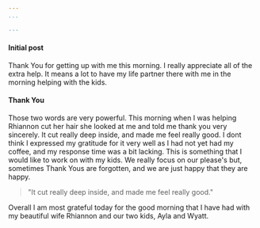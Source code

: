```yaml
--- 
...

---
```

#### Initial post

Thank You for getting up with me this morning.  I really appreciate all of the extra help.  It means a lot to have my life partner there with me in the morning helping with the kids.


#### Thank You

Those two words are very powerful.  This morning when I was helping Rhiannon cut her hair she looked at me and told me thank you very sincerely.  It cut really deep inside, and made me feel really good.  I dont think I expressed my gratitude for it very well as I had not yet had my coffee, and my response time was a bit lacking.  This is something that I would like to work on with my kids.  We really focus on our please's but, sometimes Thank Yous are forgotten, and we are just happy that they are happy.  


> "It cut really deep inside, and made me feel really good."


Overall I am most grateful today for the good morning that I have had with my beautiful wife Rhiannon and our two kids, Ayla and Wyatt.